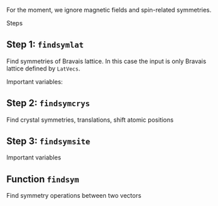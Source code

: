 For the moment, we ignore magnetic fields and spin-related symmetries.

Steps

## Step 1: `findsymlat`

Find symmetries of Bravais lattice. In this case the input is only Bravais
lattice defined by `LatVecs`.

Important variables:

## Step 2: `findsymcrys`

Find crystal symmetries, translations, shift atomic positions

## Step 3: `findsymsite`

Important variables

## Function `findsym`

Find symmetry operations between two vectors


